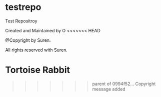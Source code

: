 testrepo
========

Test Repositroy

Created and Maintained by O
<<<<<<< HEAD

@Copyright by Suren.

All rights reserved with Suren. 

Tortoise Rabbit
=======
>>>>>>> parent of 0994f52... Copyright message added
